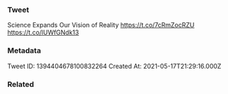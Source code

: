 ### Tweet
Science Expands Our Vision of Reality https://t.co/7cRmZocRZU https://t.co/lUWfGNdk13

### Metadata
Tweet ID: 1394404678100832264
Created At: 2021-05-17T21:29:16.000Z

### Related

